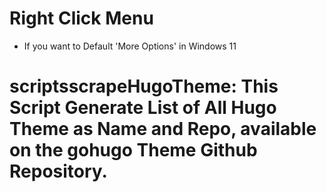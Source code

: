 # Right Click Menu
- If you want to Default 'More Options' in Windows 11

# scriptss c r a p e H u g o T h e m e :   T h i s   S c r i p t   G e n e r a t e   L i s t   o f   A l l   H u g o   T h e m e   a s   N a m e   a n d   R e p o ,   a v a i l a b l e   o n   t h e   g o h u g o   T h e m e   G i t h u b   R e p o s i t o r y . 
 
 
